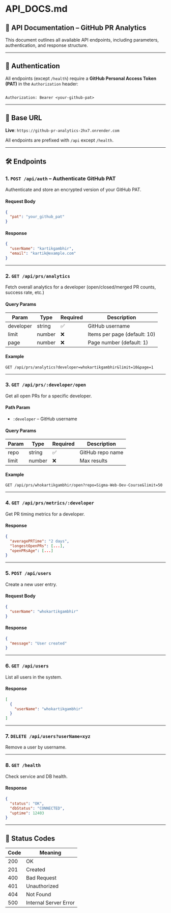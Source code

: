# API_DOCS.md

## 📘 API Documentation – GitHub PR Analytics

This document outlines all available API endpoints, including parameters, authentication, and response structure.

---

## 🔐 Authentication

All endpoints (except `/health`) require a **GitHub Personal Access Token (PAT)** in the `Authorization` header:

```

Authorization: Bearer <your-github-pat>

````

---

## 📍 Base URL

**Live**: `https://github-pr-analytics-2hx7.onrender.com`

All endpoints are prefixed with `/api` except `/health`.

---

## 🛠️ Endpoints

### 1. `POST /api/auth` – Authenticate GitHub PAT

Authenticate and store an encrypted version of your GitHub PAT.

#### Request Body

```json
{
  "pat": "your_github_pat"
}
````

#### Response

```json
{
  "userName": "kartikgambhir",
  "email": "kartik@example.com"
}
```

---

### 2. `GET /api/prs/analytics`

Fetch overall analytics for a developer (open/closed/merged PR counts, success rate, etc.)

#### Query Params

| Param     | Type   | Required | Description                  |
| --------- | ------ | -------- | ---------------------------- |
| developer | string | ✅        | GitHub username              |
| limit     | number | ❌        | Items per page (default: 10) |
| page      | number | ❌        | Page number (default: 1)     |

#### Example

```http
GET /api/prs/analytics?developer=whokartikgambhir&limit=10&page=1
```

---

### 3. `GET /api/prs/:developer/open`

Get all open PRs for a specific developer.

#### Path Param

* `:developer` – GitHub username

#### Query Params

| Param | Type   | Required | Description      |
| ----- | ------ | -------- | ---------------- |
| repo  | string | ✅        | GitHub repo name |
| limit | number | ❌        | Max results      |

#### Example

```http
GET /api/prs/whokartikgambhir/open?repo=Sigma-Web-Dev-Course&limit=50
```

---

### 4. `GET /api/prs/metrics/:developer`

Get PR timing metrics for a developer.

#### Response

```json
{
  "averagePRTime": "2 days",
  "longestOpenPRs": [...],
  "openPRsAge": [...]
}
```

---

### 5. `POST /api/users`

Create a new user entry.

#### Request Body

```json
{
  "userName": "whokartikgambhir"
}
```

#### Response

```json
{
  "message": "User created"
}
```

---

### 6. `GET /api/users`

List all users in the system.

#### Response

```json
[
  {
    "userName": "whokartikgambhir"
  }
]
```

---

### 7. `DELETE /api/users?userName=xyz`

Remove a user by username.

---

### 8. `GET /health`

Check service and DB health.

#### Response

```json
{
  "status": "OK",
  "dbStatus": "CONNECTED",
  "uptime": 12403
}
```

---

## 🚦 Status Codes

| Code | Meaning               |
| ---- | --------------------- |
| 200  | OK                    |
| 201  | Created               |
| 400  | Bad Request           |
| 401  | Unauthorized          |
| 404  | Not Found             |
| 500  | Internal Server Error |
